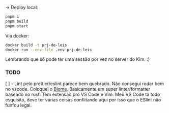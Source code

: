 -> Deploy local:
```bash
pnpm i
pnpm build
pnpm start
```

Via docker:
```bash
docker build -t prj-de-leis
docker run --env-file .env prj-de-leis
```

Lembrando que só pode ter uma sessão por vez no server do Kim. :)

### TODO

[ ] - Lint pelo prettier/eslint parece bem quebrado. Não consegui rodar bem no vscode. Coloquei o [Biome](https://github.com/biomejs/biome). Basicamente um super linter/formatter baseado no rust. Tem extensão pro VS Code e Vim. Meu VS Code tá todo esquisito, deve ter várias coisas conflitando aqui por isso que o ESlint não funfou legal.
